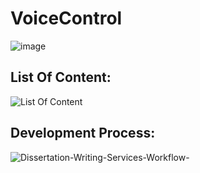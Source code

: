 # VoiceControl

![image](https://user-images.githubusercontent.com/49749622/180736810-9685d6ce-c5cc-4ec8-86f1-adaa528ee135.png)

## List Of Content:
![List Of Content](https://user-images.githubusercontent.com/49749622/180766437-a6da8a79-a993-4225-a62c-055d16ed1ca6.jpg)


## Development Process:

![Dissertation-Writing-Services-Workflow-](https://user-images.githubusercontent.com/49749622/180760080-1d5287d8-930b-410f-87d7-09b4b2661c68.jpg)
